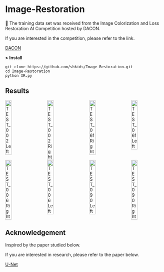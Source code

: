 # Image-Restoration
:memo: The training data set was received from the Image Colorization and Loss Restoration AI Competition hosted by DACON.

If you are interested in the competition, please refer to the link.

[DACON](https://dacon.io/competitions/official/236420/overview/description)

__> Install__
```
git clone https://github.com/shkids/Image-Restoration.git
cd Image-Restoration
python IR.py
```

## Results
<div style="display: flex; justify-content: space-between;">
    <img src="https://github.com/user-attachments/assets/1f39aaf9-d7b3-4c3c-8246-8e537b5aee61" alt="TEST_002 Left" style="width: 20%;">
    <img src="https://github.com/user-attachments/assets/e0eae7f2-4cda-4290-af5d-64cb2eed3d60" alt="TEST_002 Right" style="width: 20%;">
    <img src="https://github.com/user-attachments/assets/a3648255-29de-4355-9199-14abe96f3f3d" alt="TEST_061 Right" style="width: 20%;">
    <img src="https://github.com/user-attachments/assets/e148a3d2-e059-4e3e-a2a1-cd6f71064156" alt="TEST_061 Left" style="width: 20%;">
    
</div>
<div style="display: flex; justify-content: space-between;">
    <img src="https://github.com/user-attachments/assets/13126ef3-5720-4f65-b141-e75834d08aa9" alt="TEST_006 Right" style="width: 20%; height: auto;">
    <img src="https://github.com/user-attachments/assets/269c80ad-62e7-42ef-a4e1-213f3f69054e" alt="TEST_006 Left" style="width: 20%; height: auto;">
    <img src="https://github.com/user-attachments/assets/b193acb1-74dd-4d78-a97d-0058d4a1edec" alt="TEST_090 Left" style="width: 20%;">
    <img src="https://github.com/user-attachments/assets/c3e1dac5-e389-4960-ad09-2ad459e6e92e" alt="TEST_090 Right" style="width: 20%;">
  
</div>






## Acknowledgement
Inspired by the paper studied below.

If you are interested in research, please refer to the paper below.

[U-Net](https://arxiv.org/pdf/1505.04597)
